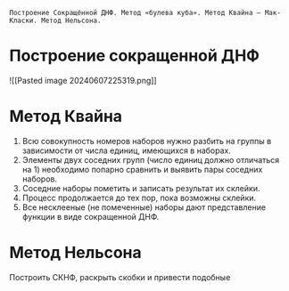 	Построение Сокращённой ДНФ. Метод «булева куба». Метод Квайна – Мак-Класки. Метод Нельсона.

# Построение сокращенной ДНФ
   ![[Pasted image 20240607225319.png]]

# Метод Квайна
1. Всю совокупность номеров наборов нужно разбить на группы в зависимости от числа единиц, имеющихся в наборах.
2. Элементы двух соседних групп (число единиц должно отличаться на 1) необходимо попарно сравнить и выявить пары соседних наборов.
3. Соседние наборы пометить и записать результат их склейки.
4. Процесс продолжается до тех пор, пока возможны склейки.
5. Все несклееные (не помеченные) наборы дают представление функции в виде сокращенной ДНФ.
# Метод Нельсона
   Построить СКНФ, раскрыть скобки и привести подобные